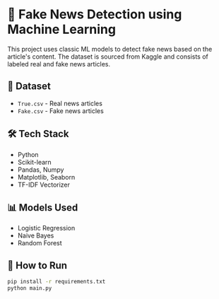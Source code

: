 # 📰 Fake News Detection using Machine Learning

This project uses classic ML models to detect fake news based on the article's content. The dataset is sourced from Kaggle and consists of labeled real and fake news articles.

## 📁 Dataset
- `True.csv` - Real news articles
- `Fake.csv` - Fake news articles

## 🛠️ Tech Stack
- Python
- Scikit-learn
- Pandas, Numpy
- Matplotlib, Seaborn
- TF-IDF Vectorizer

## 📊 Models Used
- Logistic Regression
- Naive Bayes
- Random Forest

## 🚀 How to Run
```bash
pip install -r requirements.txt
python main.py
